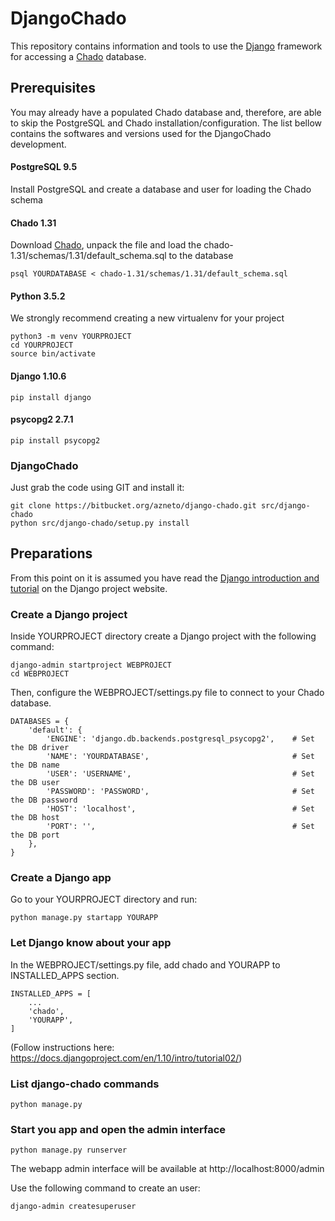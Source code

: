 # DjangoChado

This repository contains information and tools to use the [Django](https://www.djangoproject.com) framework for accessing a [Chado](http://gmod.org/wiki/Chado_-_Getting_Started) database.

## Prerequisites

You may already have a populated Chado database and, therefore, are able to skip the PostgreSQL and Chado installation/configuration. The list bellow contains the softwares and versions used for the DjangoChado development.

#### PostgreSQL 9.5

Install PostgreSQL and create a database and user for loading the Chado schema

#### Chado 1.31

Download [Chado](https://downloads.sourceforge.net/project/gmod/gmod/chado-1.31/chado-1.31.tar.gz), unpack the file and load the chado-1.31/schemas/1.31/default_schema.sql to the database

    psql YOURDATABASE < chado-1.31/schemas/1.31/default_schema.sql

#### Python 3.5.2

We strongly recommend creating a new virtualenv for your project

    python3 -m venv YOURPROJECT
    cd YOURPROJECT
    source bin/activate

#### Django 1.10.6

    pip install django

#### psycopg2 2.7.1

    pip install psycopg2

### DjangoChado

Just grab the code using GIT and install it:

    git clone https://bitbucket.org/azneto/django-chado.git src/django-chado
    python src/django-chado/setup.py install

## Preparations ##

From this point on it is assumed you have read the [Django introduction and tutorial](https://docs.djangoproject.com/en/1.10/intro) on the Django project website.

### Create a Django project
Inside YOURPROJECT directory create a Django project with the following command:

    django-admin startproject WEBPROJECT
    cd WEBPROJECT

Then, configure the WEBPROJECT/settings.py file to connect to your Chado database.

    DATABASES = {
        'default': {
            'ENGINE': 'django.db.backends.postgresql_psycopg2',    # Set the DB driver
            'NAME': 'YOURDATABASE',                                # Set the DB name
            'USER': 'USERNAME',                                    # Set the DB user
            'PASSWORD': 'PASSWORD',                                # Set the DB password
            'HOST': 'localhost',                                   # Set the DB host
            'PORT': '',                                            # Set the DB port
        },
    }
### Create a Django app

Go to your YOURPROJECT directory and run:

    python manage.py startapp YOURAPP

### Let Django know about your app

In the WEBPROJECT/settings.py file, add chado and YOURAPP to INSTALLED_APPS section.

    INSTALLED_APPS = [
        ...
        'chado',
        'YOURAPP',
    ]

(Follow instructions here: https://docs.djangoproject.com/en/1.10/intro/tutorial02/)

### List django-chado commands

    python manage.py

### Start you app and open the admin interface

    python manage.py runserver

The webapp admin interface will be available at http://localhost:8000/admin

Use the following command to create an user:

    django-admin createsuperuser
